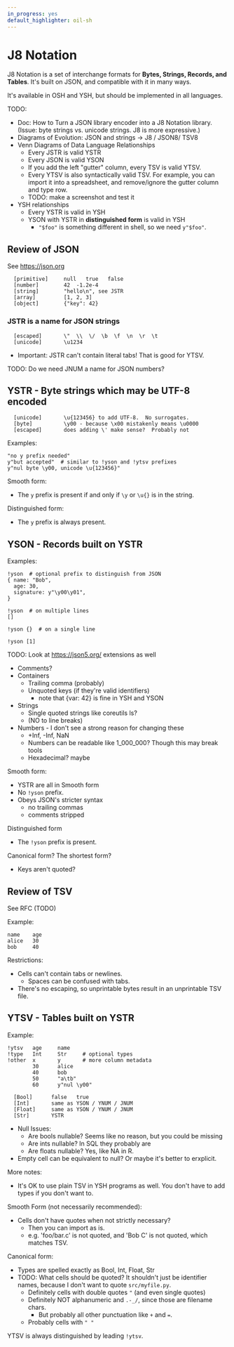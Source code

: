 ```yaml
---
in_progress: yes
default_highlighter: oil-sh
---
```


J8 Notation
===========

J8 Notation is a set of interchange formats for **Bytes, Strings, Records, and
Tables**.  It's built on JSON, and compatible with it in many ways.

<!-- TODO: fix CSS -->

It's available in OSH and YSH, but should be implemented in all languages.

TODO:

- Doc: How to Turn a JSON library encoder into a J8 Notation library.  (Issue:
  byte strings vs. unicode strings.  J8 is more expressive.)
- Diagrams of Evolution: JSON and strings -> J8 / JSON8/ TSV8
- Venn Diagrams of Data Language Relationships
  - Every JSTR is valid YSTR
  - Every JSON is valid YSON
  - If you add the left "gutter" column, every TSV is valid YTSV.
  - Every YTSV is also syntactically valid TSV.  For example, you can import it
    into a spreadsheet, and remove/ignore the gutter column and type row.
  - TODO: make a screenshot and test it
- YSH relationships
  - Every YSTR is valid in YSH
  - YSON with YSTR in **distinguished form** is valid in YSH
    - `"$foo"` is something different in shell, so we need `y"$foo"`.

## Review of JSON

See <https://json.org>

```oil-help-topics
  [primitive]     null   true   false
  [number]        42  -1.2e-4
  [string]        "hello\n", see JSTR
  [array]         [1, 2, 3]
  [object]        {"key": 42}
```

### JSTR is a name for JSON strings

```oil-help-topics
  [escaped]       \"  \\  \/  \b  \f  \n  \r  \t
  [unicode]       \u1234
```

- Important: JSTR can't contain literal tabs!  That is good for YTSV.

TODO: Do we need JNUM a name for JSON numbers? 

## YSTR - Byte strings which may be UTF-8 encoded

```oil-help-topics
  [unicode]       \u{123456} to add UTF-8.  No surrogates.
  [byte]          \y00 - because \x00 mistakenly means \u0000
  [escaped]       does adding \' make sense?  Probably not
```

Examples:

```
"no y prefix needed"
y"but accepted"  # similar to !yson and !ytsv prefixes
y"nul byte \y00, unicode \u{123456}"
```

Smooth form:

- The `y` prefix is present if and only if `\y` or `\u{}` is in the string.

Distinguished form:

- The `y` prefix is always present.

## YSON - Records built on YSTR

Examples:

```
!yson  # optional prefix to distinguish from JSON
{ name: "Bob",
  age: 30,
  signature: y"\y00\y01",
}
```

```
!yson  # on multiple lines
[]

!yson {}  # on a single line

!yson [1]

```

TODO: Look at https://json5.org/ extensions as well

- Comments?
- Containers
  - Trailing comma (probably)
  - Unquoted keys (if they're valid identifiers)
    - note that {var: 42} is fine in YSH and YSON
- Strings
  - Single quoted strings like coreutils ls?
  - (NO to line breaks)
- Numbers - I don't see a strong reason for changing these
  - +Inf, -Inf, NaN
  - Numbers can be readable like 1_000_000?  Though this may break tools
  - Hexadecimal?  maybe

Smooth form:

- YSTR are all in Smooth form
- No `!yson` prefix.
- Obeys JSON's stricter syntax
  - no trailing commas
  - comments stripped

Distinguished form

- The `!yson` prefix is present.

Canonical form?  The shortest form?

- Keys aren't quoted?

## Review of TSV

See RFC (TODO)

Example:

```
name    age
alice   30
bob     40
```

Restrictions:

- Cells can't contain tabs or newlines.
  - Spaces can be confused with tabs.
- There's no escaping, so unprintable bytes result in an unprintable TSV file.


## YTSV - Tables built on YSTR

Example:

```
!ytsv   age     name    
!type   Int     Str     # optional types
!other  x       y       # more column metadata
        30      alice
        40      bob
        50      "a\tb"
        60      y"nul \y00"
```

```oil-help-topics
  [Bool]      false   true
  [Int]       same as YSON / YNUM / JNUM
  [Float]     same as YSON / YNUM / JNUM
  [Str]       YSTR
```

- Null Issues:
  - Are bools nullable?  Seems like no reason, but you could be missing
  - Are ints nullable?  In SQL they probably are
  - Are floats nullable?  Yes, like NA in R.
- Empty cell can be equivalent to null?  Or maybe it's better to erxplicit.

More notes:

- It's OK to use plain TSV in YSH programs as well.  You don't have to add
  types if you don't want to.

Smooth Form (not necessarily recommended):

- Cells don't have quotes when not strictly necessary?
  - Then you can import as is.
  - e.g. 'foo/bar.c' is not quoted, and 'Bob C' is not quoted, which matches
    TSV.

Canonical form:

- Types are spelled exactly as Bool, Int, Float, Str
- TODO: What cells should be quoted?  It shouldn't just be identifier names,
  because I don't want to quote `src/myfile.py`.
  - Definitely cells with double quotes `"` (and even single quotes)
  - Definitely NOT alphanumeric and `.-_/`, since those are filename chars.
    - But probably all other punctuation like `+` and `=`.
  - Probably cells with `" "`

YTSV is always distinguished by leading `!ytsv`.

